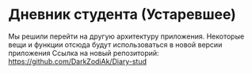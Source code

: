 # Дневник студента (Устаревшее)<br>
Мы решили перейти на другую архитектуру приложения. 
Некоторые вещи и функции отсюда будут использоваться в новой версии приложения
Ссылка на новый репозиторий: https://github.com/DarkZodiAk/Diary-stud
